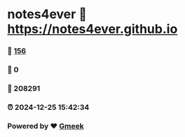 # notes4ever :link: https://notes4ever.github.io 
### :page_facing_up: [156](https://notes4ever.github.io/tag.html) 
### :speech_balloon: 0 
### :hibiscus: 208291 
### :alarm_clock: 2024-12-25 15:42:34 
### Powered by :heart: [Gmeek](https://github.com/Meekdai/Gmeek)
